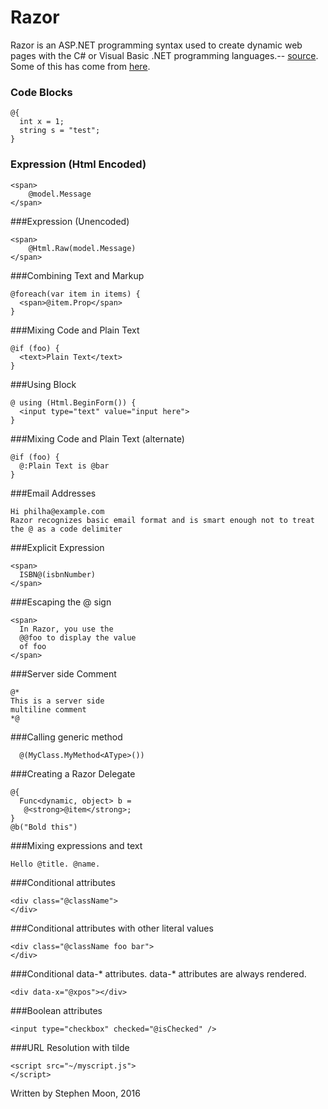 # Razor

Razor is an ASP.NET programming syntax used to create dynamic web pages with the C# or Visual Basic .NET programming languages.-- 
[source](https://en.wikipedia.org/wiki/ASP.NET_Razor). Some of this has come from [here](http://haacked.com/archive/2011/01/06/razor-syntax-quick-reference.aspx/). 

### Code Blocks
```
@{ 
  int x = 1; 
  string s = "test";
}
```

### Expression (Html Encoded)	
```
<span>
    @model.Message
</span>
```

###Expression (Unencoded)	
```
<span>
    @Html.Raw(model.Message)
</span>
```

###Combining Text and Markup 
```
@foreach(var item in items) {
  <span>@item.Prop</span> 
}
```
 
###Mixing Code and Plain Text 
```
@if (foo) {
  <text>Plain Text</text> 
}
```

###Using Block 
```
@ using (Html.BeginForm()) {
  <input type="text" value="input here">
}
```

###Mixing Code and Plain Text (alternate)	
```
@if (foo) {
  @:Plain Text is @bar
}
```

###Email Addresses	
```
Hi philha@example.com
Razor recognizes basic email format and is smart enough not to treat the @ as a code delimiter
```

###Explicit Expression	
```
<span>
  ISBN@(isbnNumber)
</span>
```

###Escaping the @ sign
```
<span>
  In Razor, you use the 
  @@foo to display the value 
  of foo
</span>
```

###Server side Comment	
```
@*
This is a server side 
multiline comment 
*@
```

###Calling generic method	
```
  @(MyClass.MyMethod<AType>())
```

###Creating a Razor Delegate	
```
@{
  Func<dynamic, object> b = 
   @<strong>@item</strong>;
}
@b("Bold this")
```

###Mixing expressions and text	
```
Hello @title. @name.
```

###Conditional attributes	
```
<div class="@className">
</div>
```

###Conditional attributes with other literal values	
```
<div class="@className foo bar">
</div>
```

###Conditional data-* attributes. 
data-* attributes are always rendered.	
```
<div data-x="@xpos"></div>
```

###Boolean attributes	
```
<input type="checkbox" checked="@isChecked" />
```  

###URL Resolution with tilde	
```
<script src="~/myscript.js">
</script>
```

Written by Stephen Moon, 2016
